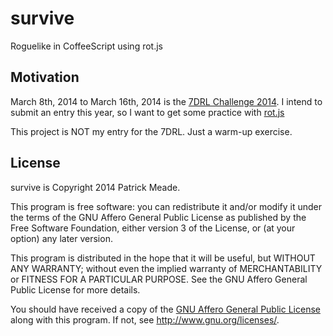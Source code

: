 # survive
Roguelike in CoffeeScript using rot.js

## Motivation
March 8th, 2014 to March 16th, 2014 is the [7DRL Challenge 2014](https://groups.google.com/forum/#!topic/rec.games.roguelike.development/3DlknWDGPTU).
I intend to submit an entry this year, so I want to get some practice
with [rot.js](https://github.com/ondras/rot.js)

This project is NOT my entry for the 7DRL. Just a warm-up exercise.

## License
survive is Copyright 2014 Patrick Meade.

This program is free software: you can redistribute it and/or modify
it under the terms of the GNU Affero General Public License as
published by the Free Software Foundation, either version 3 of the
License, or (at your option) any later version.

This program is distributed in the hope that it will be useful,
but WITHOUT ANY WARRANTY; without even the implied warranty of
MERCHANTABILITY or FITNESS FOR A PARTICULAR PURPOSE.  See the
GNU Affero General Public License for more details.

You should have received a copy of the [GNU Affero General Public License](https://www.gnu.org/licenses/agpl-3.0.txt)
along with this program.  If not, see <http://www.gnu.org/licenses/>.


